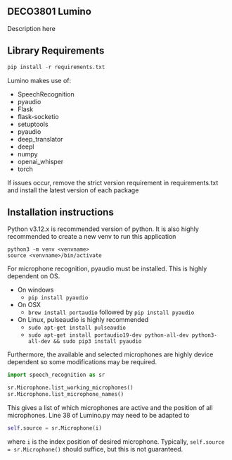 ## DECO3801 Lumino
Description here

## Library Requirements
```python
pip install -r requirements.txt
```

Lumino makes use of:
- SpeechRecognition
- pyaudio
- Flask
- flask-socketio
- setuptools
- pyaudio
- deep_translator
- deepl
- numpy
- openai_whisper
- torch

If issues occur, remove the strict version requirement in requirements.txt and install the latest version of each package

## Installation instructions
Python v3.12.x is recommended version of python. It is also highly recommended to create a new venv to run this application
```
python3 -m venv <venvname>
source <venvname>/bin/activate
```

For microphone recognition, pyaudio must be installed. This is highly dependent on OS.
- On windows
  - `pip install pyaudio`
- On OSX
  - `brew install portaudio` followed by `pip install pyaudio`
- On Linux, pulseaudio is highly recommended
  - `sudo apt-get install pulseaudio`   
  - `sudo apt-get install portaudio19-dev python-all-dev python3-all-dev && sudo pip3 install pyaudio`
 
Furthermore, the available and selected microphones are highly device dependent so some modifications may be required.
```python
import speech_recognition as sr

sr.Microphone.list_working_microphones()
sr.Microphone.list_microphone_names()
```
This gives a list of which microphones are active and the position of all microphones. 
Line 38 of Lumino.py may need to be adapted to 
```python
self.source = sr.Microphone(i)
```
where `i` is the index position of desired microphone. Typically, `self.source = sr.Microphone()` should suffice, but this is not guaranteed. 

